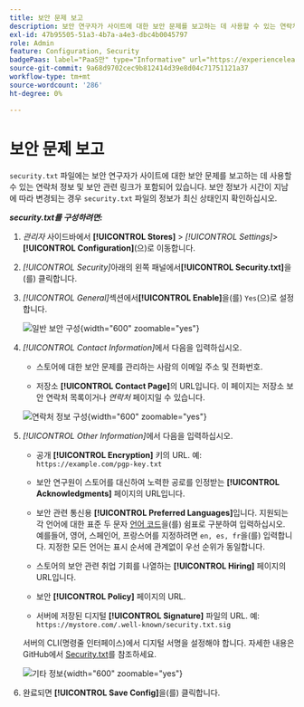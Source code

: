 ```yaml
---
title: 보안 문제 보고
description: 보안 연구자가 사이트에 대한 보안 문제를 보고하는 데 사용할 수 있는 연락처 정보 및 보안 관련 링크를 구성하는 방법에 대해 알아봅니다.
exl-id: 47b95505-51a3-4b7a-a4e3-dbc4b0045797
role: Admin
feature: Configuration, Security
badgePaas: label="PaaS만" type="Informative" url="https://experienceleague.adobe.com/ko/docs/commerce/user-guides/product-solutions" tooltip="Adobe Commerce 온 클라우드 프로젝트(Adobe 관리 PaaS 인프라) 및 온프레미스 프로젝트에만 적용됩니다."
source-git-commit: 9a68d9702cec9b812414d39e8d04c71751121a37
workflow-type: tm+mt
source-wordcount: '286'
ht-degree: 0%

---
```


# 보안 문제 보고

`security.txt` 파일에는 보안 연구자가 사이트에 대한 보안 문제를 보고하는 데 사용할 수 있는 연락처 정보 및 보안 관련 링크가 포함되어 있습니다. 보안 정보가 시간이 지남에 따라 변경되는 경우 `security.txt` 파일의 정보가 최신 상태인지 확인하십시오.

**_security.txt를 구성하려면:_**

1. _관리자_ 사이드바에서 **[!UICONTROL Stores]** > _[!UICONTROL Settings]_>**[!UICONTROL Configuration]**(으)로 이동합니다.

1. _[!UICONTROL Security]_&#x200B;아래의 왼쪽 패널에서&#x200B;**[!UICONTROL Security.txt]**&#x200B;을(를) 클릭합니다.

1. _[!UICONTROL General]_&#x200B;섹션에서&#x200B;**[!UICONTROL Enable]**&#x200B;을(를) `Yes`(으)로 설정합니다.

   ![일반 보안 구성](../configuration-reference/security/assets/txt-general.png){width="600" zoomable="yes"}

1. _[!UICONTROL Contact Information]_&#x200B;에서 다음을 입력하십시오.

   - 스토어에 대한 보안 문제를 관리하는 사람의 이메일 주소 및 전화번호.

   - 저장소 **[!UICONTROL Contact Page]**&#x200B;의 URL입니다. 이 페이지는 저장소 보안 연락처 목록이거나 _연락처_ 페이지일 수 있습니다.

   ![연락처 정보 구성](../configuration-reference/security/assets/txt-contact-info.png){width="600" zoomable="yes"}

1. _[!UICONTROL Other Information]_&#x200B;에서 다음을 입력하십시오.

   - 공개 **[!UICONTROL Encryption]** 키의 URL. 예: `https://example.com/pgp-key.txt`

   - 보안 연구원이 스토어를 대신하여 노력한 공로를 인정받는 **[!UICONTROL Acknowledgments]** 페이지의 URL입니다.

   - 보안 관련 통신용 **[!UICONTROL Preferred Languages]**&#x200B;입니다. 지원되는 각 언어에 대한 표준 두 문자 [언어 코드](https://en.wikipedia.org/wiki/List_of_ISO_639-1_codes)을(를) 쉼표로 구분하여 입력하십시오. 예를들어, 영어, 스페인어, 프랑스어를 지정하려면 `en, es, fr`을(를) 입력합니다. 지정한 모든 언어는 표시 순서에 관계없이 우선 순위가 동일합니다.

   - 스토어의 보안 관련 취업 기회를 나열하는 **[!UICONTROL Hiring]** 페이지의 URL입니다.

   - 보안 **[!UICONTROL Policy]** 페이지의 URL.

   - 서버에 저장된 디지털 **[!UICONTROL Signature]** 파일의 URL. 예: `https://mystore.com/.well-known/security.txt.sig`

   서버의 CLI(명령줄 인터페이스)에서 디지털 서명을 설정해야 합니다. 자세한 내용은 GitHub에서 [Security.txt](https://github.com/magento/security-package/blob/1.0-develop/Securitytxt/README.md)를 참조하세요.

   ![기타 정보](../configuration-reference/security/assets/txt-other-info.png){width="600" zoomable="yes"}

1. 완료되면 **[!UICONTROL Save Config]**&#x200B;을(를) 클릭합니다.
